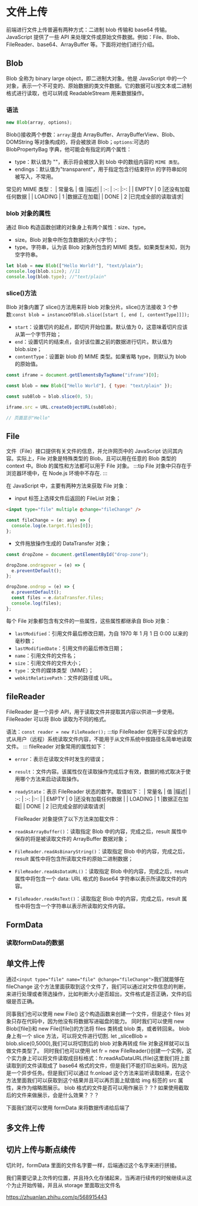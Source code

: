 <script setup>
import UploadFile from './uploadFile.vue'
</script>

# 文件上传

前端进行文件上传普遍有两种方式：二进制 blob 传输和 base64 传输。JavaScript 提供了一些 API 来处理文件或原始文件数据。例如：File、Blob、FileReader、base64、ArrayBuffer 等。下面将对他们进行介绍。

## Blob

Blob 全称为 binary large object，即二进制大对象。他是 JavaScript 中的一个对象，表示一个不可变的、原始数据的类文件数据。它的数据可以按文本或二进制格式进行读取，也可以转成 ReadableStream 用来数据操作。

### 语法

```js
new Blob(array, options);
```

Blob()接收两个参数：`array`:是由 ArrayBuffer、ArrayBufferView、Blob、DOMString 等对象构成的，将会被放进 Blob；`options`:可选的 BlobPropertyBag 字典，他可能会有指定的两个属性：

- type：默认值为 ""，表示将会被放入到 blob 中的数组内容的 `MIME 类型`。
- endings：默认值为"transparent"，用于指定包含行结束符\n 的字符串如何被写入，不常用。

常见的 MIME 类型：
| 常量名 | 值 |描述|
| :-: | :-: |:-: |
| EMPTY | 0 |还没有加载任何数据 |
| LOADING | 1 |数据正在加载|
| DONE | 2 |已完成全部的读取请求|

### blob 对象的属性

通过 Blob 构造函数创建的对象身上有两个属性：size、type。

- size。Blob 对象中所包含数据的大小(字节)；
- type。字符串，认为该 Blob 对象所包含的 MIME 类型。如果类型未知，则为空字符串。

```js
let blob = new Blob(["Hello World!"], "text/plain");
console.log(blob.size); //11
console.log(blob.type); //"text/plain"
```

### slice()方法

Blob 对象内置了 slice()方法用来将 blob 对象分片。slice()方法接收 3 个参数:`const blob = instanceOfBlob.slice([start [, end [, contentType]]]);`

- `start`：设置切片的起点，即切片开始位置。默认值为 0，这意味着切片应该从第一个字节开始；
- `end`：设置切片的结束点，会对该位置之前的数据进行切片。默认值为 blob.size；
- `contentType`：设置新 blob 的 MIME 类型。如果省略 type，则默认为 blob 的原始值。

```js
const iframe = document.getElementsByTagName("iframe")[0];

const blob = new Blob(["Hello World"], { type: "text/plain" });

const subBlob = blob.slice(0, 5);

iframe.src = URL.createObjectURL(subBlob);

// 页面显示"Hello"
```

## File

文件（File）接口提供有关文件的信息，并允许网页中的 JavaScript 访问其内容。实际上，File 对象是特殊类型的 Blob，且可以用在任意的 Blob 类型的 context 中。Blob 的属性和方法都可以用于 File 对象。
:::tip
File 对象中只存在于浏览器环境中，在 Node.js 环境中不存在.
:::

在 JavaScript 中，主要有两种方法来获取 File 对象：

- input 标签上选择文件后返回的 FileList 对象；

```html
<input type="file" multiple @change="fileChange" />
```

```js
const fileChange = (e: any) => {
  console.log(e.target.files[0]);
};
```

- 文件拖放操作生成的 DataTransfer 对象；

```js
const dropZone = document.getElementById("drop-zone");

dropZone.ondragover = (e) => {
  e.preventDefault();
};

dropZone.ondrop = (e) => {
  e.preventDefault();
  const files = e.dataTransfer.files;
  console.log(files);
};
```

每个 File 对象都包含有文件的一些属性，这些属性都继承自 Blob 对象：

- `lastModified`：引用文件最后修改日期，为自 1970 年 1 月 1 日 0:00 以来的毫秒数；
- `lastModifiedDate`：引用文件的最后修改日期；
- `name`：引用文件的文件名；
- `size`：引用文件的文件大小；
- `type`：文件的媒体类型（MIME）；
- `webkitRelativePath`：文件的路径或 URL。


## fileReader

FileReader 是一个异步 API，用于读取文件并提取其内容以供进一步使用。FileReader 可以将 Blob 读取为不同的格式。

语法：`const reader = new FileReader();`
:::tip
FileReader 仅用于以安全的方式从用户（远程）系统读取文件内容，不能用于从文件系统中按路径名简单地读取文件。
:::
fileReader 对象常用的属性如下：

- `error`：表示在读取文件时发生的错误；
- `result`：文件内容。该属性仅在读取操作完成后才有效，数据的格式取决于使用哪个方法来启动读取操作。
- `readyState`：表示 FileReader 状态的数字。取值如下：
  | 常量名 | 值 |描述|
  | :-: | :-: |:-: |
  | EMPTY | 0 |还没有加载任何数据 |
  | LOADING | 1 |数据正在加载|
  | DONE | 2 |已完成全部的读取请求|

  FileReader 对象提供了以下方法来加载文件：

- `readAsArrayBuffer()`：读取指定 Blob 中的内容，完成之后，result 属性中保存的将是被读取文件的 ArrayBuffer 数据对象；
- `FileReader.readAsBinaryString()`：读取指定 Blob 中的内容，完成之后，result 属性中将包含所读取文件的原始二进制数据；
- `FileReader.readAsDataURL()`：读取指定 Blob 中的内容，完成之后，result 属性中将包含一个 data: URL 格式的 Base64 字符串以表示所读取文件的内容。
- `FileReader.readAsText()`：读取指定 Blob 中的内容，完成之后，result 属性中将包含一个字符串以表示所读取的文件内容。

## FormData


### 读取formData的数据

## 单文件上传

通过`<input type="file" name="file" @change="fileChange">`我们就能够在 fileChange 这个方法里面获取到这个文件了，我们可以通过对文件信息的判断，来进行处理或者筛选操作，比如判断大小是否超出，文件格式是否正确，文件的后缀是否正确。

同事我们也可以使用 new File()
这个构造函数来创建一个文件，但是这个 files 对象只存在代码中，因为他没有将数据写进磁盘的能力。
同时我们可以使用 new Blob([file])和 new File([file])的方法将 files 类转成 blob 类，或者转回来。
blob 身上有一个 slice 方法，可以将文件进行切割.
let \_sliceBlob = blob.slice(0,5000),我们可以将切割后的 blob 对象再转成 file 对象这样就可以当做文件类型了。
同时我们也可以使用 let fr = new FileReader()创建一个实例，这个实力身上可以将文件读取成目标格式：fr.readAsDataURL(file)这里我们将上面读取到的文件读取成了 base64 格式的文件，但是我们不能打印出来吗，因为这是一个异步任务。但是我们可以通过 fr.onload 这个方法来监听读取结果，在这个方法里面我们可以获取到这个结果并且可以再页面上赋值给 img 标签的 src 属性，来作为缩略图展示。
blob 格式的文件是否可以用作展示？？?
如果使用截取后的文件来做展示，会是什么效果？？？

下面我们就可以使用 formData 来将数据传递给后端了

## 多文件上传

## 切片上传与断点续传

切片时，formData 里面的文件名字要一样，后端通过这个名字来进行拼接。

我们需要记录上次传的位置，并且持久化存储起来，当再进行续传的时候继续从这个为止开始传输，并且从 storage 里面取出文件名

<UploadFile/>

https://zhuanlan.zhihu.com/p/568915443
